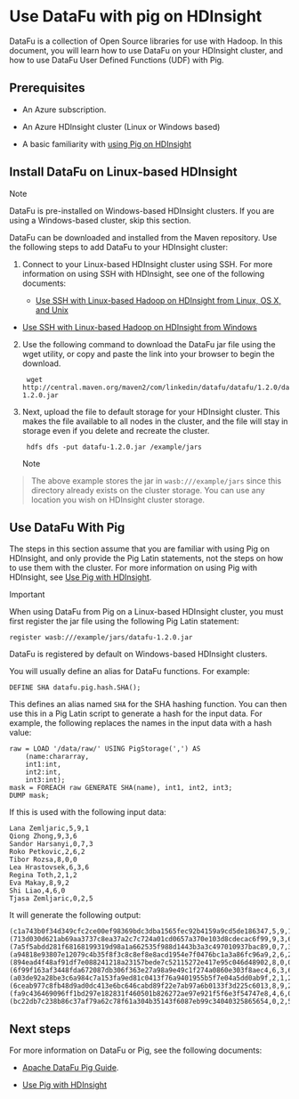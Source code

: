 <properties
pageTitle="Use DataFu with Pig on HDInsight"
description="DataFu is a collection of libraries for use with Hadoop. Learn how you can use DataFu with Pig on your HDInsight cluster."
services="hdinsight"
documentationCenter=""
authors="Blackmist"
manager="paulettm"
editor="cgronlun"/>

<tags
ms.service="hdinsight"
ms.devlang="na"
ms.topic="article"
ms.tgt_pltfrm="na"
ms.workload="big-data"
ms.date="01/08/2016"
ms.author="larryfr"/>

# Use DataFu with pig on HDInsight
DataFu is a collection of Open Source libraries for use with Hadoop. In this document, you will learn how to use DataFu on your HDInsight cluster, and how to use DataFu User Defined Functions (UDF) with Pig.

## Prerequisites
* An Azure subscription.

* An Azure HDInsight cluster (Linux or Windows based)

* A basic familiarity with [using Pig on HDInsight](hdinsight-use-pig.md)


## Install DataFu on Linux-based HDInsight
> [!NOTE]
> DataFu is pre-installed on Windows-based HDInsight clusters. If you are using a Windows-based cluster, skip this section.
> 
> 
DataFu can be downloaded and installed from the Maven repository. Use the following steps to add DataFu to your HDInsight cluster:

1. Connect to your Linux-based HDInsight cluster using SSH. For more information on using SSH with HDInsight, see one of the following documents:

   * [Use SSH with Linux-based Hadoop on HDInsight from Linux, OS X, and Unix](hdinsight-hadoop-linux-use-ssh-unix.md)
* [Use SSH with Linux-based Hadoop on HDInsight from Windows](hdinsight-hadoop-linux-use-ssh-unix.md)

2. Use the following command to download the DataFu jar file using the wget utility, or copy and paste the link into your browser to begin the download.

        wget http://central.maven.org/maven2/com/linkedin/datafu/datafu/1.2.0/datafu-1.2.0.jar
3. Next, upload the file to default storage for your HDInsight cluster. This makes the file available to all nodes in the cluster, and the file will stay in storage even if you delete and recreate the cluster.

        hdfs dfs -put datafu-1.2.0.jar /example/jars

   > [!NOTE]
> The above example stores the jar in `wasb:///example/jars` since this directory already exists on the cluster storage. You can use any location you wish on HDInsight cluster storage.
> 
> 

## Use DataFu With Pig
The steps in this section assume that you are familiar with using Pig on HDInsight, and only provide the Pig Latin statements, not the steps on how to use them with the cluster. For more information on using Pig with HDInsight, see [Use Pig with HDInsight](hdinsight-use-pig.md).

> [!IMPORTANT]
> When using DataFu from Pig on a Linux-based HDInsight cluster, you must first register the jar file using the following Pig Latin statement:
> 
> ```register wasb:///example/jars/datafu-1.2.0.jar```
> 
> DataFu is registered by default on Windows-based HDInsight clusters.
> 
> 
You will usually define an alias for DataFu functions. For example:

    DEFINE SHA datafu.pig.hash.SHA();

This defines an alias named `SHA` for the SHA hashing function. You can then use this in a Pig Latin script to generate a hash for the input data. For example, the following replaces the names in the input data with a hash value:

    raw = LOAD '/data/raw/' USING PigStorage(',') AS  
        (name:chararray, 
        int1:int, 
        int2:int,
        int3:int); 
    mask = FOREACH raw GENERATE SHA(name), int1, int2, int3; 
    DUMP mask;

If this is used with the following input data:

    Lana Zemljaric,5,9,1
    Qiong Zhong,9,3,6
    Sandor Harsanyi,0,7,3
    Roko Petkovic,2,6,2
    Tibor Rozsa,8,0,0
    Lea Hrastovsek,6,3,6
    Regina Toth,2,1,2
    Eva Makay,8,9,2
    Shi Liao,4,6,0
    Tjasa Zemljaric,0,2,5

It will generate the following output:

    (c1a743b0f34d349cfc2ce00ef98369bdc3dba1565fec92b4159a9cd5de186347,5,9,1)
    (713d030d621ab69aa3737c8ea37a2c7c724a01cd0657a370e103d8cdecac6f99,9,3,6)
    (7a5f5abdd281f68168199319d98a1a662535f988d1443b3a3c497010937bac89,0,7,3)
    (a94818e93807e12079c4b35f8f3c8c8ef8e8acd1954e7f0476bc1a3a86fc96a9,2,6,2)
    (894ead4f48af91df7e088241218a23157bede7c52115272e417e95c046d48902,8,0,0)
    (6f99f163af3448fda672087db306f363e27a98a9e49c1f274a0860e303f8aec4,6,3,6)
    (a03de92a28be3c6a984c7a153fa9ed81c0413f76a9401955b5f7e04a5dd0ab9f,2,1,2)
    (6ceab977c8fb48d9ad0dc413e6bc646cabd89f22e7ab97a6b0133f3d225c6013,8,9,2)
    (fa9c436469096ff1bd297e182831f460501b826272ae97e921f5f6e3f54747e8,4,6,0)
    (bc22db7c238b86c37af79a62c78f61a304b35143f6087eb99c34040325865654,0,2,5)

## Next steps
For more information on DataFu or Pig, see the following documents:

* [Apache DataFu Pig Guide](http://datafu.incubator.apache.org/docs/datafu/guide.html).

* [Use Pig with HDInsight](hdinsight-use-pig.md)


